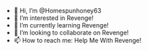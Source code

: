 - 👋 Hi, I’m @Homespunhoney63 
- 👀 I’m interested in Revenge!
- 🌱 I’m currently learning Revenge!
- 💞️ I’m looking to collaborate on Revenge!
- 📫 How to reach me:
Help Me With Revenge!
